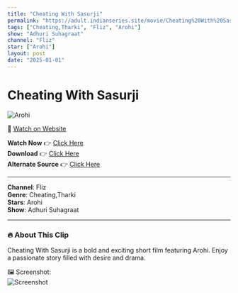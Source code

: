```yaml
---
title: "Cheating With Sasurji"
permalink: "https://adult.indianseries.site/movie/Cheating%20With%20Sasurji"
tags: ["Cheating,Tharki", "Fliz", "Arohi"]
show: "Adhuri Suhagraat"
channel: "Fliz"
star: ["Arohi"]
layout: post
date: "2025-01-01"
---
```


# Cheating With Sasurji

![Arohi](https://shorts.desisins.com/wp-content/uploads/2023/11/Cheating-With-Neighbours-DesiSins.com_.jpg)

🔗 [Watch on Website](https://adult.indianseries.site/movie/Cheating%20With%20Sasurji)

**Watch Now** 👉 [Click Here](https://adult.indianseries.site/movie/Cheating%20With%20Sasurji)  
**Download** 👉 [Click Here](https://adult.indianseries.site/movie/Cheating%20With%20Sasurji)  
**Alternate Source** 👉 [Click Here](https://adult.indianseries.site/movie/Cheating%20With%20Sasurji)

---

**Channel**: Fliz  
**Genre**: Cheating,Tharki  
**Stars**: Arohi  
**Show**: Adhuri Suhagraat

---

### 🔥 About This Clip

Cheating With Sasurji is a bold and exciting short film featuring Arohi. Enjoy a passionate story filled with desire and drama.
 
🖼️ Screenshot:  
![Screenshot](https://shorts.desisins.com/wp-content/uploads/2023/11/Cheating-With-Neighbours-DesiSins.com_.jpg)
